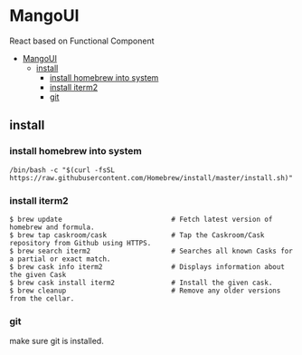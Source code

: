 # MangoUI
React based on Functional Component

- [MangoUI](#mangoui)
  - [install](#install)
    - [install homebrew into system](#install-homebrew-into-system)
    - [install iterm2](#install-iterm2)
    - [git](#git)

## install

### install homebrew into system

```shell
/bin/bash -c "$(curl -fsSL https://raw.githubusercontent.com/Homebrew/install/master/install.sh)"

```

### install iterm2

```shell
$ brew update                           # Fetch latest version of homebrew and formula.
$ brew tap caskroom/cask                # Tap the Caskroom/Cask repository from Github using HTTPS.
$ brew search iterm2                    # Searches all known Casks for a partial or exact match.
$ brew cask info iterm2                 # Displays information about the given Cask
$ brew cask install iterm2              # Install the given cask.
$ brew cleanup                          # Remove any older versions from the cellar.
```

### git

make sure git is installed.

